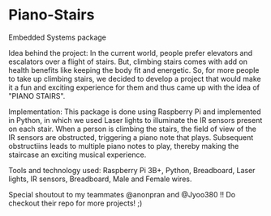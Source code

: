 # Piano-Stairs
Embedded Systems package

Idea behind the project:
    In the current world, people prefer elevators and escalators over a flight of stairs. But, climbing stairs comes with add on health benefits like keeping the body fit and energetic. So, for more people to take up climbing stairs, we decided to develop a project that would make it a fun and exciting experience for them and thus came up with the idea of "PIANO STAIRS".

Implementation:
    This package is done using Raspberry Pi and implemented in Python, in which we used Laser lights to illuminate the IR sensors present on each stair. When a person is climbing the stairs, the field of view of the IR sensors are obstructed, triggering a piano note that plays. Subsequent obstructiins leads to multiple piano notes to play, thereby making the staircase an exciting musical experience.

Tools and technology used:
Raspberry Pi 3B+,
Python,
Breadboard,
Laser lights,
IR sensors,
Breadboard,
Male and Female wires.

Special shoutout to my teammates @anonpran and @Jyoo380 !!
 Do checkout their repo for more projects! ;)
